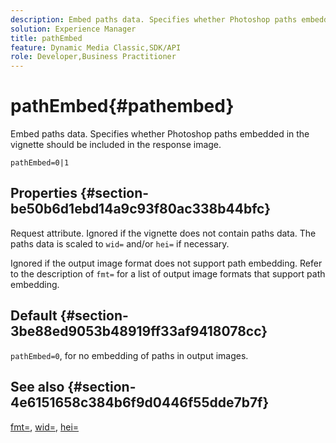 ```yaml
---
description: Embed paths data. Specifies whether Photoshop paths embedded in the vignette should be included in the response image.
solution: Experience Manager
title: pathEmbed
feature: Dynamic Media Classic,SDK/API
role: Developer,Business Practitioner
---
```


# pathEmbed{#pathembed}

Embed paths data. Specifies whether Photoshop paths embedded in the vignette should be included in the response image.

 `pathEmbed=0|1`

## Properties {#section-be50b6d1ebd14a9c93f80ac338b44bfc}

Request attribute. Ignored if the vignette does not contain paths data. The paths data is scaled to `wid=` and/or `hei=` if necessary.

Ignored if the output image format does not support path embedding. Refer to the description of `fmt=` for a list of output image formats that support path embedding.

## Default {#section-3be88ed9053b48919ff33af9418078cc}

`pathEmbed=0`, for no embedding of paths in output images.

## See also {#section-4e6151658c384b6f9d0446f55dde7b7f}

[fmt=](../../../../../ir-api/http-protocol/image-rendering-api-ref/c-ir-http-protocol-ref/c-ir-http-protocol-command-reference/r-ir-fmt.md#reference-4c743f67d56b47c5b774fcc900ff758c), [wid=](../../../../../ir-api/http-protocol/image-rendering-api-ref/c-ir-http-protocol-ref/c-ir-http-protocol-command-reference/r-ir-wid.md#reference-b7e691b0624941168c94b2749ae233ec), [hei=](../../../../../ir-api/http-protocol/image-rendering-api-ref/c-ir-http-protocol-ref/c-ir-http-protocol-command-reference/r-ir-hei.md#reference-1c08f60365a94417a39867c09cac5478) 
